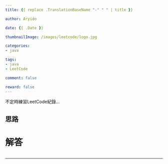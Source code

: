 ```yaml
---
title: {{ replace .TranslationBaseName "-" " " | title }}

author: Aryido

date: {{ .Date }}

thumbnailImage: /images/leetcode/logo.jpg

categories:
- java

tags:
- java
- LeetCode

comment: false

reward: false
---
```

<!--BODY-->
不定時練習LeetCode紀錄...

<!--more-->
## 思路

# 解答
```java

```
---